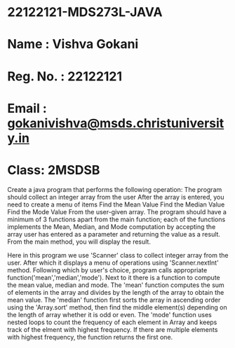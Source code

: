 # 22122121-MDS273L-JAVA

# Name : Vishva Gokani
# Reg. No. : 22122121
# Email : gokanivishva@msds.christuniversity.in
# Class: 2MSDSB

Create a java program that performs the following operation:
The program should collect an integer array from the user
After the array is entered, you need to create a menu of items
Find the Mean Value
Find the Median Value
Find the Mode Value
From the user-given array.
The program should have a minimum of 3 functions apart from the main function; each of the functions implements the Mean, Median, and Mode computation by accepting the array user has entered as a parameter and returning the value as a result. From the main method, you will display the result.


Here in this program we use 'Scanner' class to collect integer array from the user. After which it displays a menu of operations using 'Scanner.nextInt' method. Following which by user's choice, program calls appropriate function('mean','median','mode'). Next to it there is a function to compute the mean value, median and mode. The 'mean' function computes the sum of elements in the array and divides by the length of the array to obtain the mean value. The 'median' function first sorts the array in ascending order using the 'Array.sort' method, then find the middle element(s) depending on the length of array whether it is odd or even. The 'mode' function uses nested loops to count the frequency of each element in Array and keeps track of the elment with highest frequency. If there are multiple elements with highest frequency, the function returns the first one. 
